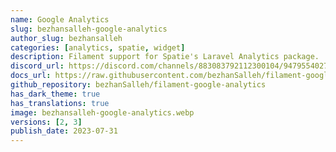 ```yaml
---
name: Google Analytics
slug: bezhansalleh-google-analytics
author_slug: bezhansalleh
categories: [analytics, spatie, widget]
description: Filament support for Spatie's Laravel Analytics package.
discord_url: https://discord.com/channels/883083792112300104/947955402732109844
docs_url: https://raw.githubusercontent.com/bezhanSalleh/filament-google-analytics/main/README.md
github_repository: bezhanSalleh/filament-google-analytics
has_dark_theme: true
has_translations: true
image: bezhansalleh-google-analytics.webp
versions: [2, 3]
publish_date: 2023-07-31
---
```

